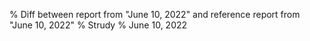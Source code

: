 % Diff between report from "June 10, 2022" and reference report from "June 10, 2022"
% Strudy
% June 10, 2022


